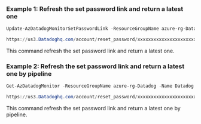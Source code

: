 ### Example 1: Refresh the set password link and return a latest one
```powershell
Update-AzDatadogMonitorSetPasswordLink -ResourceGroupName azure-rg-Datadog -Name Datadog

https://us3.Datadoghq.com/account/reset_password/xxxxxxxxxxxxxxxxxxxxxxxxxxx
```

This command refresh the set password link and return a latest one.

### Example 2: Refresh the set password link and return a latest one by pipeline
```powershell
Get-AzDatadogMonitor -ResourceGroupName azure-rg-Datadog -Name Datadog | Update-AzDatadogMonitorSetPasswordLink

https://us3.Datadoghq.com/account/reset_password/xxxxxxxxxxxxxxxxxxxxxxxxxxx
```

This command refresh the set password link and return a latest one by pipeline.

